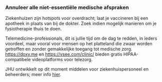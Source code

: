 ### Annuleer alle niet-essentiële medische afspraken 

Ziekenhuizen zijn hotspots voor overdracht; laat je vaccineren bij een apotheek in plaats van bij de dokter. Zoek indien mogelijk manieren om je fysiotherapie thuis te doen. 

Telemedicine-professionals, dit is jullie tijd om de dag te redden, in ieders voordeel, maar vooral voor mensen op het platteland die zwaar worden getroffen en zonder gemakkelijke toegang tot medische zorg. https://doxy.me en https://vsee.com/clinic/ bieden gratis HIPAA-compatibele videoplatforms voor telezorg. 

JHU ontwikkelt op dit moment middelen voor ziekenhuispersoneel en beheerders; meer info [hier](https://www.cbsnews.com/news/coronavirus-containment-dr-jon-lapook-60-minutes-2020-03-08/). 
